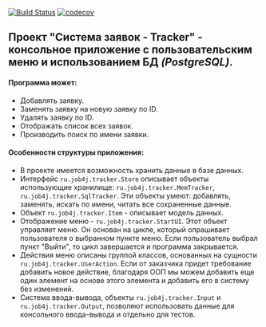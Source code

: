 [![Build Status](https://travis-ci.org/eskendarov/job4j_tracker.svg?branch=master)](https://travis-ci.org/eskendarov/job4j_tracker)
[![codecov](https://codecov.io/gh/eskendarov/job4j_tracker/branch/master/graph/badge.svg)](https://codecov.io/gh/eskendarov/job4j_tracker)

## Проект "Система заявок - Tracker" - консольное приложение с пользовательским меню и использованием БД _(PostgreSQL)_.

#### Программа может:
- Добавлять заявку.
- Заменять заявку на новую заявку по ID.
- Удалять заявку по ID.
- Отображать список всех заявок.
- Производить поиск по имени заявки.

#### Особенности структуры приложения:
- В проекте имеется возможность хранить данные в базе данных.
- Интерфейс `ru.job4j.tracker.Store` описывает объекты использующие хранилище: `ru.job4j.tracker.MemTracker`, `ru.job4j.tracker.SqlTracker`. Эти объекты умеют: добавлять, заменять, искать по имени, читать все сохраненные данные.
- Объект `ru.job4j.tracker.Item` - описывает модель данных.
- Отображение меню - `ru.job4j.tracker.StartUI`. Этот объект управляет меню. Он основан на цикле, который опрашивает пользователя о выбранном пункте меню. Если пользователь выбрал пункт "Выйти", то цикл завершается и программа закрывается.
- Действия меню описаны группой классов, основанных на сущности `ru.job4j.tracker.UserAction`. Если от заказчика придет требование добавить новое действие, благодаря ООП мы можем добавить еще один элемент на основе этого элемента и добавить его в систему без изменений.
- Система ввода-вывода, объекты `ru.job4j.tracker.Input` и `ru.job4j.tracker.Output`, позволяют использовать данные для консольного ввода-вывода и отдельно для тестов.